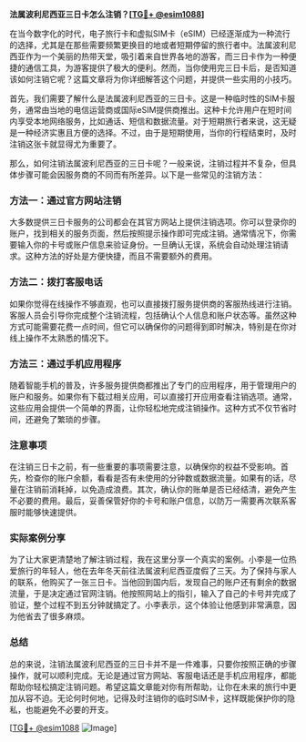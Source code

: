 **法属波利尼西亚三日卡怎么注销？[[TG💪+ @esim1088](https://t.me/s/esim1088)]**

在当今数字化的时代，电子旅行卡和虚拟SIM卡（eSIM）已经逐渐成为一种流行的选择，尤其是在那些需要频繁更换目的地或者短期停留的旅行者中。法属波利尼西亚作为一个美丽的热带天堂，吸引着来自世界各地的游客，而三日卡作为一种便捷的通信工具，为游客提供了极大的便利。然而，当你使用完三日卡后，是否知道该如何注销它呢？这篇文章将为你详细解答这个问题，并提供一些实用的小技巧。

首先，我们需要了解什么是法属波利尼西亚的三日卡。这是一种临时性的SIM卡服务，通常由当地的电信运营商或国际eSIM提供商推出。这种卡允许用户在短时间内享受本地网络服务，比如通话、短信和数据流量。对于短期旅行者来说，这无疑是一种经济实惠且方便的选择。不过，由于是短期使用，当你的行程结束时，及时注销这张卡就显得尤为重要了。

那么，如何注销法属波利尼西亚的三日卡呢？一般来说，注销过程并不复杂，但具体步骤可能会因服务商的不同而有所差异。以下是一些常见的注销方法：

### 方法一：通过官方网站注销

大多数提供三日卡服务的公司都会在其官方网站上提供注销选项。你可以登录你的账户，找到相关的服务页面，然后按照提示操作即可完成注销。通常情况下，你需要输入你的卡号或账户信息来验证身份。一旦确认无误，系统会自动处理注销请求。这种方法的好处是方便快捷，而且不需要额外的费用。

### 方法二：拨打客服电话

如果你觉得在线操作不够直观，也可以直接拨打服务提供商的客服热线进行注销。客服人员会引导你完成整个注销流程，包括确认个人信息和账户状态等。虽然这种方式可能需要花费一点时间，但它可以确保你的问题得到即时解决，特别是在你对线上操作不太熟悉的情况下。

### 方法三：通过手机应用程序

随着智能手机的普及，许多服务提供商都推出了专门的应用程序，用于管理用户的账户和服务。如果你有下载过相关应用，可以直接打开应用查看注销选项。通常，这些应用会提供一个简单的界面，让你轻松地完成注销操作。这种方式不仅节省时间，还避免了繁琐的步骤。

### 注意事项

在注销三日卡之前，有一些重要的事项需要注意，以确保你的权益不受影响。首先，检查你的账户余额，看看是否有未使用的分钟数或数据流量。如果有的话，尽量在注销前消耗掉，以免造成浪费。其次，确认你的账单是否已经结清，避免产生不必要的费用。最后，妥善保管好你的卡号和账户信息，以防万一需要再次联系客服时能够快速提供。

### 实际案例分享

为了让大家更清楚地了解注销过程，我在这里分享一个真实的案例。小李是一位热爱旅行的年轻人，他在去年冬天前往法属波利尼西亚度假了三天。为了保持与家人的联系，他购买了一张三日卡。当他回到国内后，发现自己的账户还有剩余的数据流量，于是决定通过官网注销。他按照网站上的指引，输入了自己的卡号并完成了验证，整个过程不到五分钟就搞定了。小李表示，这个体验让他感到非常满意，因为他省去了很多麻烦。

### 总结

总的来说，注销法属波利尼西亚的三日卡并不是一件难事，只要你按照正确的步骤操作，就可以顺利完成。无论是通过官方网站、客服电话还是手机应用程序，都能帮助你轻松搞定注销问题。希望这篇文章能对你有所帮助，让你在未来的旅行中更加从容不迫。无论何时何地，记得及时注销你的临时SIM卡，这样既能保护你的隐私，也能避免不必要的开支。

[[TG💪+ @esim1088](https://t.me/s/esim1088) ![Image](https://i.postimg.cc/4NQfJmqS/Snipaste-2025-05-13-00-14-12.png)]